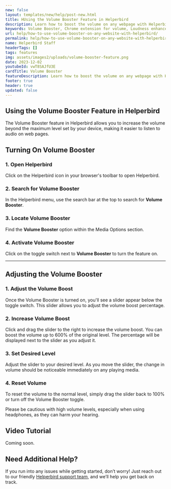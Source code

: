 ```yaml
---
new: false
layout: templates/new/help/post-new.html
title: HUsing the Volume Booster Feature in Helperbird
description: Learn how to boost the volume on any webpage with Helperbird's Volume Booster feature. This guide will show you how to turn it on, adjust the settings, and get the most out of your audio experience.
keywords: Volume Booster, Chrome extension for volume, Loudness enhancement, Helperbird features, Accessibility tools, Audio boost for Chrome, Helperbird for Edge, Helperbird for Firefox, Helperbird for Chrome
url: help/how-to-use-volume-booster-on-any-website-with-helperbird/
permalink: help/how-to-use-volume-booster-on-any-website-with-helperbird/
name: Helperbird Staff
headerTags: []
tags: features
img: assets/images2/uploads/volume-booster-feature.png
date: 2023-12-02
youtubeId: vwT8SAJfU3E
cardTitle: Volume Booster
featureDescription: Learn how to boost the volume on any webpage with Helperbird's Volume Booster feature. This guide will show you how to turn it on, adjust the settings, and get the most out of your audio experience.
footer: true
header: true
updated: false
---
```


## Using the Volume Booster Feature in Helperbird

The Volume Booster feature in Helperbird allows you to increase the volume beyond the maximum level set by your device, making it easier to listen to audio on web pages.

##  Turning On Volume Booster

### 1. Open Helperbird

Click on the Helperbird icon in your browser's toolbar to open Helperbird.

### 2. Search for Volume Booster

In the Helperbird menu, use the search bar at the top to search for **Volume Booster**.

### 3. Locate Volume Booster

Find the **Volume Booster** option within the Media Options section.

### 4. Activate Volume Booster

Click on the toggle switch next to **Volume Booster** to turn the feature on. 

---

## Adjusting the Volume Booster

### 1. Adjust the Volume Boost

Once the Volume Booster is turned on, you'll see a slider appear below the toggle switch. This slider allows you to adjust the volume boost percentage.

### 2. Increase Volume Boost

Click and drag the slider to the right to increase the volume boost. You can boost the volume up to 600% of the original level. The percentage will be displayed next to the slider as you adjust it.

### 3. Set Desired Level

Adjust the slider to your desired level. As you move the slider, the change in volume should be noticeable immediately on any playing media.

### 4. Reset Volume

To reset the volume to the normal level, simply drag the slider back to 100% or turn off the Volume Booster toggle.

Please be cautious with high volume levels, especially when using headphones, as they can harm your hearing.

## Video Tutorial

Coming soon.

## Need Additional Help?

If you run into any issues while getting started, don’t worry! Just reach out to our friendly [Helperbird support team](/support/), and we’ll help you get back on track.
